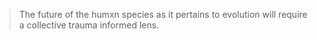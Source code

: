 >  The future of the humxn species as it pertains to evolution will require a collective trauma informed lens.
